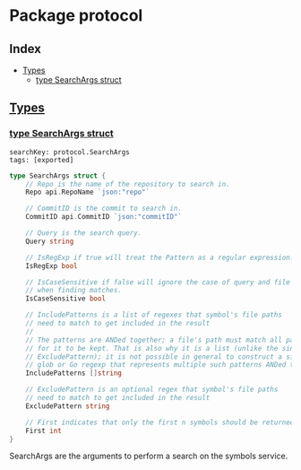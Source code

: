 # Package protocol

## Index

* [Types](#type)
    * [type SearchArgs struct](#SearchArgs)


## <a id="type" href="#type">Types</a>

### <a id="SearchArgs" href="#SearchArgs">type SearchArgs struct</a>

```
searchKey: protocol.SearchArgs
tags: [exported]
```

```Go
type SearchArgs struct {
	// Repo is the name of the repository to search in.
	Repo api.RepoName `json:"repo"`

	// CommitID is the commit to search in.
	CommitID api.CommitID `json:"commitID"`

	// Query is the search query.
	Query string

	// IsRegExp if true will treat the Pattern as a regular expression.
	IsRegExp bool

	// IsCaseSensitive if false will ignore the case of query and file pattern
	// when finding matches.
	IsCaseSensitive bool

	// IncludePatterns is a list of regexes that symbol's file paths
	// need to match to get included in the result
	//
	// The patterns are ANDed together; a file's path must match all patterns
	// for it to be kept. That is also why it is a list (unlike the singular
	// ExcludePattern); it is not possible in general to construct a single
	// glob or Go regexp that represents multiple such patterns ANDed together.
	IncludePatterns []string

	// ExcludePattern is an optional regex that symbol's file paths
	// need to match to get included in the result
	ExcludePattern string

	// First indicates that only the first n symbols should be returned.
	First int
}
```

SearchArgs are the arguments to perform a search on the symbols service. 

